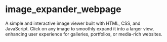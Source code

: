 # image_expander_webpage
A simple and interactive image viewer built with HTML, CSS, and JavaScript. Click on any image to smoothly expand it into a larger view, enhancing user experience for galleries, portfolios, or media-rich websites.
